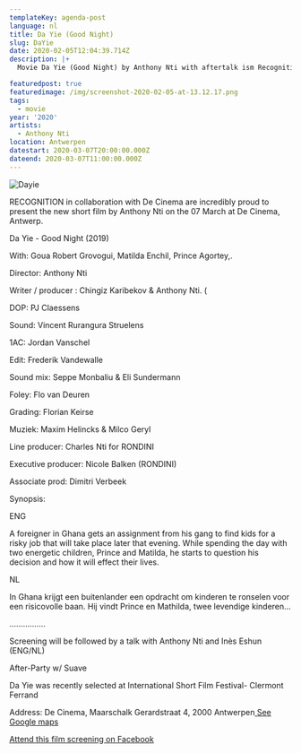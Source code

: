 ```yaml
---
templateKey: agenda-post
language: nl
title: Da Yie (Good Night)
slug: DaYie
date: 2020-02-05T12:04:39.714Z
description: |+
  Movie Da Yie (Good Night) by Anthony Nti with aftertalk ism Recognition

featuredpost: true
featuredimage: /img/screenshot-2020-02-05-at-13.12.17.png
tags:
  - movie
year: '2020'
artists:
  - Anthony Nti
location: Antwerpen
datestart: 2020-03-07T20:00:00.000Z
dateend: 2020-03-07T11:00:00.000Z
---
```

![Dayie](/img/screenshot-2020-02-05-at-13.12.17.png "Day Yie")

RECOGNITION in collaboration with De Cinema are incredibly proud to present the new short film by Anthony Nti on the 07 March at De Cinema, Antwerp.

Da Yie - Good Night (2019)

With: Goua Robert Grovogui, Matilda Enchil, Prince Agortey,.

Director: Anthony Nti

Writer / producer : Chingiz Karibekov & Anthony Nti. (

DOP: PJ Claessens

Sound: Vincent Rurangura Struelens

1AC: Jordan Vanschel

Edit: Frederik Vandewalle

Sound mix: Seppe Monbaliu & Eli Sundermann

Foley: Flo van Deuren

Grading: Florian Keirse

Muziek: Maxim Helincks & Milco Geryl







Line producer: Charles Nti for RONDINI

Executive producer: Nicole Balken (RONDINI)

Associate prod: Dimitri Verbeek





Synopsis:

ENG

A foreigner in Ghana gets an assignment from his gang to find kids for a risky job that will take place later that evening. While spending the day with two energetic children, Prince and Matilda, he starts to question his decision and how it will effect their lives.



NL

In Ghana krijgt een buitenlander een opdracht om kinderen te ronselen voor een risicovolle baan. Hij vindt Prince en Mathilda, twee levendige kinderen...

................

Screening will be followed by a talk with Anthony Nti and Inès Eshun (ENG/NL)

After-Party w/ Suave

Da Yie was recently selected at International Short Film Festival- Clermont Ferrand



Address: De Cinema, Maarschalk Gerardstraat 4, 2000 Antwerpen[ See Google maps](https://goo.gl/maps/D8ybTZuQ7QNFQ8ys6)

[Attend this film screening on Facebook](https://www.facebook.com/events/549727302555057/)

